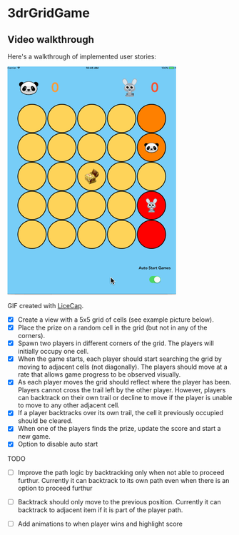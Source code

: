 # 3drGridGame

## Video walkthrough

Here's a walkthrough of implemented user stories:

<img src='3drGridGame.gif' title='Video Walkthrough' width='' alt='Video Walkthrough' />

GIF created with [LiceCap](http://www.cockos.com/licecap/).

* [x] Create a view with a 5x5 grid of cells (see example picture below).
* [x] Place the prize on a random cell in the grid (but not in any of the corners).
* [x] Spawn two players in different corners of the grid. The players will initially occupy one cell.
* [x] When the game starts, each player should start searching the grid by moving to adjacent cells (not
diagonally). The players should move at a rate that allows game progress to be observed visually.
* [x] As each player moves the grid should reflect where the player has been. Players cannot cross the trail
left by the other player. However, players can backtrack on their own trail or decline to move if the
player is unable to move to any other adjacent cell.
* [x] If a player backtracks over its own trail, the cell it previously occupied should be cleared.
* [x] When one of the players finds the prize, update the score and start a new game.
* [x] Option to disable auto start

TODO

* [ ] Improve the path logic by backtracking only when not able to proceed furthur. Currently it can backtrack to its own path even when there is an option to proceed furthur
* [ ] Backtrack should only move to the previous position. Currently it can backtrack to adjacent item if it is part of the player path.
* [ ] Add animations to when player wins and highlight score

